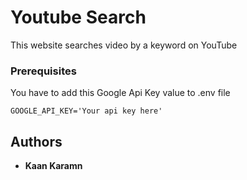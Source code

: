 # Youtube Search
This website searches video by a keyword on YouTube
### Prerequisites
You have to add this Google Api Key value to .env file 
```
GOOGLE_API_KEY='Your api key here'
```
## Authors
* **Kaan Karamn**